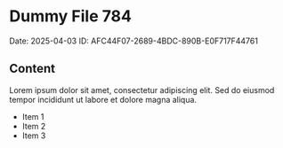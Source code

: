 # Dummy File 784

Date: 2025-04-03
ID: AFC44F07-2689-4BDC-890B-E0F717F44761

## Content

Lorem ipsum dolor sit amet, consectetur adipiscing elit.
Sed do eiusmod tempor incididunt ut labore et dolore magna aliqua.

* Item 1
* Item 2
* Item 3

